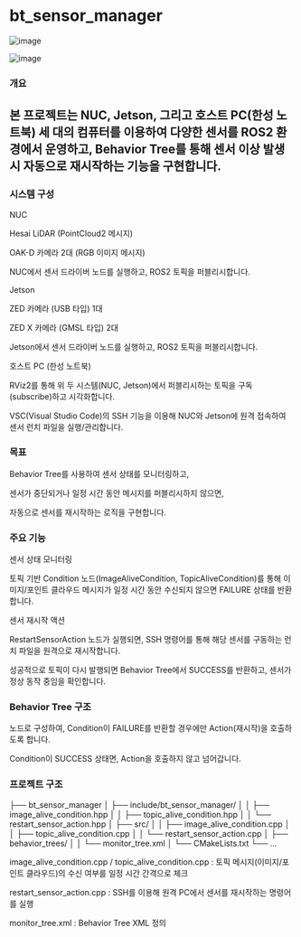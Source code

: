# bt_sensor_manager
![image](https://github.com/user-attachments/assets/fcf8780e-3443-4264-922f-11ec56a6c23d)

![image](https://github.com/user-attachments/assets/c35fecc2-bace-4ed7-ab04-ead4af5ecb7f)


### 개요
본 프로젝트는 NUC, Jetson, 그리고 호스트 PC(한성 노트북) 세 대의 컴퓨터를 이용하여 다양한 센서를 ROS2 환경에서 운영하고, Behavior Tree를 통해 센서 이상 발생 시 자동으로 재시작하는 기능을 구현합니다.
---
### 시스템 구성
NUC

Hesai LiDAR (PointCloud2 메시지)

OAK-D 카메라 2대 (RGB 이미지 메시지)

NUC에서 센서 드라이버 노드를 실행하고, ROS2 토픽을 퍼블리시합니다.

Jetson

ZED 카메라 (USB 타입) 1대

ZED X 카메라 (GMSL 타입) 2대

Jetson에서 센서 드라이버 노드를 실행하고, ROS2 토픽을 퍼블리시합니다.

호스트 PC (한성 노트북)

RViz2를 통해 위 두 시스템(NUC, Jetson)에서 퍼블리시하는 토픽을 구독(subscribe)하고 시각화합니다.

VSC(Visual Studio Code)의 SSH 기능을 이용해 NUC와 Jetson에 원격 접속하여 센서 런치 파일을 실행/관리합니다.

### 목표
Behavior Tree를 사용하여 센서 상태를 모니터링하고,

센서가 중단되거나 일정 시간 동안 메시지를 퍼블리시하지 않으면,

자동으로 센서를 재시작하는 로직을 구현합니다.

### 주요 기능
센서 상태 모니터링

토픽 기반 Condition 노드(ImageAliveCondition, TopicAliveCondition)를 통해 이미지/포인트 클라우드 메시지가 일정 시간 동안 수신되지 않으면 FAILURE 상태를 반환합니다.

센서 재시작 액션

RestartSensorAction 노드가 실행되면, SSH 명령어를 통해 해당 센서를 구동하는 런치 파일을 원격으로 재시작합니다.

성공적으로 토픽이 다시 발행되면 Behavior Tree에서 SUCCESS를 반환하고, 센서가 정상 동작 중임을 확인합니다.

### Behavior Tree 구조

<Fallback> 노드로 구성하여, Condition이 FAILURE를 반환할 경우에만 Action(재시작)을 호출하도록 합니다.

Condition이 SUCCESS 상태면, Action을 호출하지 않고 넘어갑니다.

### 프로젝트 구조
├── bt_sensor_manager
│   ├── include/bt_sensor_manager/
│   │   ├── image_alive_condition.hpp
│   │   ├── topic_alive_condition.hpp
│   │   └── restart_sensor_action.hpp
│   ├── src/
│   │   ├── image_alive_condition.cpp
│   │   ├── topic_alive_condition.cpp
│   │   └── restart_sensor_action.cpp
│   ├── behavior_trees/
│   │   └── monitor_tree.xml
│   └── CMakeLists.txt
└── ...

image_alive_condition.cpp / topic_alive_condition.cpp
: 토픽 메시지(이미지/포인트 클라우드)의 수신 여부를 일정 시간 간격으로 체크

restart_sensor_action.cpp
: SSH를 이용해 원격 PC에서 센서를 재시작하는 명령어를 실행

monitor_tree.xml
: Behavior Tree XML 정의

